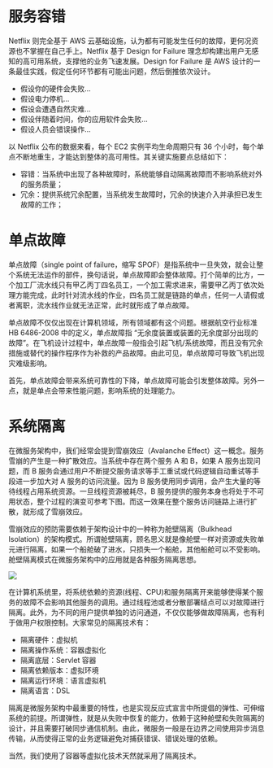 # 服务容错

Netflix 则完全基于 AWS 云基础设施，认为都有可能发生任何的故障，更何况资源也不掌握在自己手上。Netflix 基于 Design for Failure 理念却构建出用户无感知的高可用系统，支撑他的业务飞速发展。Design for Failure 是 AWS 设计的一条最佳实践，假定任何环节都有可能出问题，然后倒推依次设计。

- 假设你的硬件会失败...
- 假设电力停机...
- 假设会遭遇自然灾难...
- 假设伴随着时间，你的应用软件会失败...
- 假设人员会错误操作...

以 Netflix 公布的数据来看，每个 EC2 实例平均生命周期只有 36 个小时，每个单点不断地重生，才能达到整体的高可用性。其关键实施要点总结如下：

- 容错：当系统中出现了各种故障时，系统能够自动隔离故障而不影响系统对外的服务质量；
- 冗余：提供系统冗余配置，当系统发生故障时，冗余的快速介入并承担已发生故障的工作；

# 单点故障

单点故障（single point of failure，缩写 SPOF）是指系统中一旦失效，就会让整个系统无法运作的部件，换句话说，单点故障即会整体故障。打个简单的比方，一个加工厂流水线只有甲乙丙丁四名员工，一个加工需求进来，需要甲乙丙丁依次处理方能完成，此时针对流水线的作业，四名员工就是链路的单点，任何一人请假或者离职，流水线作业就无法正常，此时就形成了单点故障。

单点故障不仅仅出现在计算机领域，所有领域都有这个问题。根据航空行业标准 HB 6486-2008 中的定义，单点故障指 “无余度装置或装置的无余度部分出现的故障”。在飞机设计过程中，单点故障一般指会引起飞机/系统故障，而且没有冗余措施或替代的操作程序作为补救的产品故障。由此可见，单点故障可导致飞机出现灾难级影响。

首先，单点故障会带来系统可靠性的下降，单点故障可能会引发整体故障。另外一点，就是单点会带来性能问题，影响系统的处理能力。

# 系统隔离

在微服务架构中，我们经常会提到雪崩效应（Avalanche Effect）这一概念。服务雪崩的产生是一种扩散效应。当系统中存在两个服务 A 和 B，如果 A 服务出现问题，而 B 服务会通过用户不断提交服务请求等手工重试或代码逻辑自动重试等手段进一步加大对 A 服务的访问流量。因为 B 服务使用同步调用，会产生大量的等待线程占用系统资源。一旦线程资源被耗尽，B 服务提供的服务本身也将处于不可用状态，整个过程的演变可参考下图。而这一效果在整个服务访问链路上进行扩散，就形成了雪崩效应。

雪崩效应的预防需要依赖于架构设计中的一种称为舱壁隔离（Bulkhead Isolation）的架构模式。所谓舱壁隔离，顾名思义就是像舱壁一样对资源或失败单元进行隔离，如果一个船舱破了进水，只损失一个船舱，其他船舱可以不受影响。舱壁隔离模式在微服务架构中的应用就是各种服务隔离思想。

![](https://i.postimg.cc/TYN6ZnGc/image.png)

在计算机系统里，将系统依赖的资源(线程、CPU)和服务隔离开来能够使得某个服务的故障不会影响其他服务的调用。通过线程池或者分散部署结点可以对故障进行隔离。此外，为不同的用户提供单独的访问通道，不仅仅能够做故障隔离，也有利于做用户权限控制。大家常见的隔离技术有：

- 隔离硬件：虚拟机
- 隔离操作系统：容器虚拟化
- 隔离底层：Servlet 容器
- 隔离依赖版本：虚拟环境
- 隔离运行环境：语言虚拟机
- 隔离语言：DSL

隔离是微服务架构中最重要的特性，也是实现反应式宣言中所提倡的弹性、可伸缩系统的前提。所谓弹性，就是从失败中恢复的能力，依赖于这种舱壁和失败隔离的设计，并且需要打破同步通信机制。由此，微服务一般是在边界之间使用异步消息传输，从而使得正常的业务逻辑避免对捕获错误、错误处理的依赖。

当然，我们使用了容器等虚拟化技术天然就采用了隔离技术。
